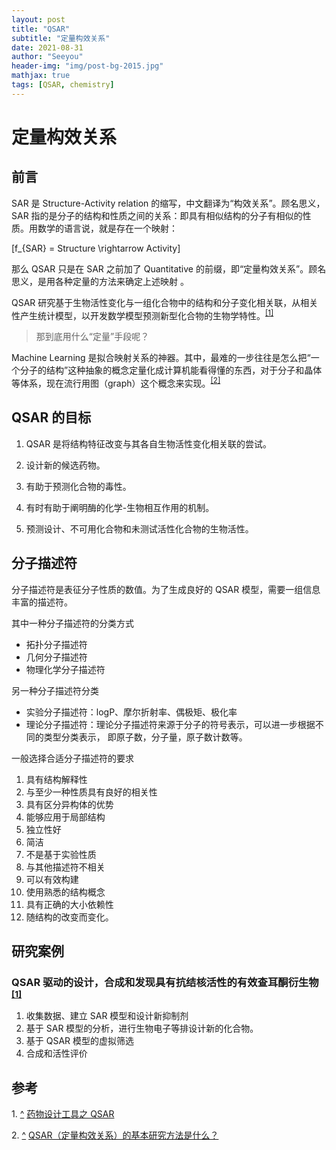 ```yaml
---
layout: post
title: "QSAR"
subtitle: "定量构效关系"
date: 2021-08-31
author: "Seeyou"
header-img: "img/post-bg-2015.jpg"
mathjax: true
tags: [QSAR, chemistry]
---
```


# 定量构效关系

## 前言

SAR 是 Structure-Activity relation 的缩写，中文翻译为“构效关系”。顾名思义，SAR 指的是分子的结构和性质之间的关系：即具有相似结构的分子有相似的性质。用数学的语言说，就是存在一个映射：

\[f_{SAR} = Structure \rightarrow Activity\]

那么 QSAR 只是在 SAR 之前加了 Quantitative 的前缀，即“定量构效关系”。顾名思义，是用各种定量的方法来确定上述映射 。

QSAR 研究基于生物活性变化与一组化合物中的结构和分子变化相关联，从相关性产生统计模型，以开发数学模型预测新型化合物的生物学特性。<sup id='a1'>[[1]](#f1)</sup>

> 那到底用什么“定量”手段呢？

Machine Learning 是拟合映射关系的神器。其中，最难的一步往往是怎么把“一个分子的结构”这种抽象的概念定量化成计算机能看得懂的东西，对于分子和晶体等体系，现在流行用图（graph）这个概念来实现。<sup id='a2'>[[2]](#f2)</sup>

## QSAR 的目标

1. QSAR 是将结构特征改变与其各自生物活性变化相关联的尝试。

2. 设计新的候选药物。

3. 有助于预测化合物的毒性。

4. 有时有助于阐明酶的化学-生物相互作用的机制。

5. 预测设计、不可用化合物和未测试活性化合物的生物活性。

## 分子描述符

分子描述符是表征分子性质的数值。为了生成良好的 QSAR 模型，需要一组信息丰富的描述符。

其中一种分子描述符的分类方式

- 拓扑分子描述符
- 几何分子描述符
- 物理化学分子描述符

另一种分子描述符分类

- 实验分子描述符：logP、摩尔折射率、偶极矩、极化率
- 理论分子描述符：理论分子描述符来源于分子的符号表示，可以进一步根据不同的类型分类表示， 即原子数，分子量，原子数计数等。

一般选择合适分子描述符的要求

1. 具有结构解释性
2. 与至少一种性质具有良好的相关性
3. 具有区分异构体的优势
4. 能够应用于局部结构
5. 独立性好
6. 简洁
7. 不是基于实验性质
8. 与其他描述符不相关
9. 可以有效构建
10. 使用熟悉的结构概念
11. 具有正确的大小依赖性
12. 随结构的改变而变化。

## 研究案例

### QSAR 驱动的设计，合成和发现具有抗结核活性的有效查耳酮衍生物<sup id='a1'>[[1]](#f1)</sup>

1. 收集数据、建立 SAR 模型和设计新抑制剂
2. 基于 SAR 模型的分析，进行生物电子等排设计新的化合物。
3. 基于 QSAR 模型的虚拟筛选
4. 合成和活性评价

## 参考

<span id='f1'>1. [ ^](#a1)</span> [药物设计工具之 QSAR](https://mp.weixin.qq.com/s?__biz=MzI5MDIyNDg1Mg==&mid=2247484415&idx=1&sn=c1a4701399dd8c825526518112f09c42&chksm=ec226c44db55e55263f034b4daa8b3f4d71814fb6119c7022977848c9a8ad1d3610f58100b13&scene=21#wechat_redirect)

<span id='f2'>2. [ ^](#a2)</span> [QSAR（定量构效关系）的基本研究方法是什么？](https://www.zhihu.com/question/56097028/answer/147652100)
